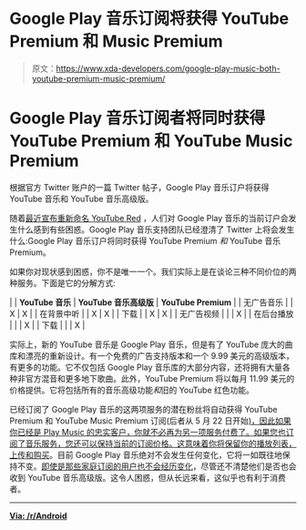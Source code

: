 # Google Play 音乐订阅将获得 YouTube Premium 和 Music Premium

> 原文：<https://www.xda-developers.com/google-play-music-both-youtube-premium-music-premium/>

# Google Play 音乐订阅者将同时获得 YouTube Premium 和 YouTube Music Premium

根据官方 Twitter 账户的一篇 Twitter 帖子，Google Play 音乐订户将获得 YouTube 音乐和 YouTube 音乐高级版。

随着[最近宣布重新命名 YouTube Red](https://www.xda-developers.com/revamped-youtube-music-soon-youtube-premium-later/) ，人们对 Google Play 音乐的当前订户会发生什么感到有些困惑。Google Play 音乐支持团队已经澄清了 Twitter 上将会发生什么:Google Play 音乐订户将同时获得 YouTube Premium *和* YouTube 音乐 Premium。

如果你对现状感到困惑，你不是唯一一个。我们实际上是在谈论三种不同价位的两种服务。下面是它的分解方式:

|  | **YouTube 音乐** | **YouTube 音乐高级版** | **YouTube Premium** |
| 无广告音乐 |  | X | X |
| 在背景中听 |  | X | X |
| 下载 |  | X | X |
| 无广告视频 |  |  | X |
| 在后台播放 |  |  | X |
| 下载 |  |  | X |

实际上，新的 YouTube 音乐是 Google Play 音乐，但是有了 YouTube 庞大的曲库和漂亮的重新设计。有一个免费的广告支持版本和一个 9.99 美元的高级版本，有更多的功能。它不仅包括 Google Play 音乐库的大部分内容，还将拥有大量各种非官方混音和更多地下歌曲。此外，YouTube Premium 将以每月 11.99 美元的价格提供。它将包括所有的音乐高级功能*和*旧的 YouTube 红色功能。

已经订阅了 Google Play 音乐的这两项服务的潜在粉丝将自动获得 YouTube Premium 和 YouTube Music Premium 订阅(后者从 5 月 22 日开始[)，因此如果你已经是 Play Music 的忠实客户，你就不必再为另一项服务付费了。如果您也订阅了音乐服务，您还可以保持当前的订阅价格。这意味着你将](https://twitter.com/GooglePlayMusic/status/997130738582654977)[保留你的播放列表，上传和购买](https://twitter.com/GooglePlayMusic/status/997133494793986048)。目前 Google Play 音乐绝对不会发生任何变化，它将一如既往地保持不变。[即使是那些家庭订阅的用户也不会经历变化](https://twitter.com/GooglePlayMusic/status/997131222508810240)，尽管还不清楚他们是否也会收到 YouTube 音乐高级版。这令人困惑，但从长远来看，这似乎也有利于消费者。

* * *

[**Via: /r/Android**](https://www.reddit.com/r/Android/comments/8k7z12/google_confirms_gpm_subscribers_receive_both/)